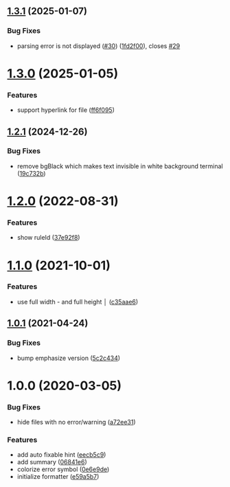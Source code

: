 ## [1.3.1](https://github.com/fengzilong/eslint-formatter-mo/compare/v1.3.0...v1.3.1) (2025-01-07)


### Bug Fixes

* parsing error is not displayed ([#30](https://github.com/fengzilong/eslint-formatter-mo/issues/30)) ([1fd2f00](https://github.com/fengzilong/eslint-formatter-mo/commit/1fd2f0029d5941cbefeadbe0fc3862d264061c8f)), closes [#29](https://github.com/fengzilong/eslint-formatter-mo/issues/29)

# [1.3.0](https://github.com/fengzilong/eslint-formatter-mo/compare/v1.2.1...v1.3.0) (2025-01-05)


### Features

* support hyperlink for file ([ff6f095](https://github.com/fengzilong/eslint-formatter-mo/commit/ff6f09505afb91fc81b8d9ea0db43cb57fca03ac))

## [1.2.1](https://github.com/fengzilong/eslint-formatter-mo/compare/v1.2.0...v1.2.1) (2024-12-26)


### Bug Fixes

* remove bgBlack which makes text invisible in white background terminal ([19c732b](https://github.com/fengzilong/eslint-formatter-mo/commit/19c732be084f4513bcdbe3aa7ba5c14573fbfa4a))

# [1.2.0](https://github.com/fengzilong/eslint-formatter-mo/compare/v1.1.0...v1.2.0) (2022-08-31)


### Features

* show ruleId ([37e92f8](https://github.com/fengzilong/eslint-formatter-mo/commit/37e92f841b7dab8788838a74d0075ab99f567a58))

# [1.1.0](https://github.com/fengzilong/eslint-formatter-mo/compare/v1.0.1...v1.1.0) (2021-10-01)


### Features

* use full width - and full height │ ([c35aae6](https://github.com/fengzilong/eslint-formatter-mo/commit/c35aae68a6dd08fde074c43a25fa6699b9836078))

## [1.0.1](https://github.com/fengzilong/eslint-formatter-mo/compare/v1.0.0...v1.0.1) (2021-04-24)


### Bug Fixes

* bump emphasize version ([5c2c434](https://github.com/fengzilong/eslint-formatter-mo/commit/5c2c43437ad275898fced4a10c41224cb3c35385))

# 1.0.0 (2020-03-05)


### Bug Fixes

* hide files with no error/warning ([a72ee31](https://github.com/fengzilong/eslint-formatter-mo/commit/a72ee31b6a59debdb96616e12b0e47eda87e400d))


### Features

* add auto fixable hint ([eecb5c9](https://github.com/fengzilong/eslint-formatter-mo/commit/eecb5c9ab677763f10ff75d37477b7c6f7b359e2))
* add summary ([06841e6](https://github.com/fengzilong/eslint-formatter-mo/commit/06841e69fbe7e3eb29227ec85fe9b4e16b972b6f))
* colorize error symbol ([0e6e9de](https://github.com/fengzilong/eslint-formatter-mo/commit/0e6e9de1939eb3c9b71194c1bca905232c77ce87))
* initialize formatter ([e59a5b7](https://github.com/fengzilong/eslint-formatter-mo/commit/e59a5b7c9f6ab95e18afb510ea30ccd7387ee65d))
